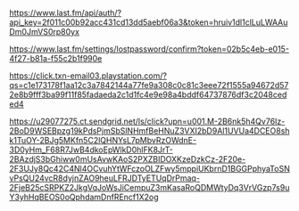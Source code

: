 https://www.last.fm/api/auth/?api_key=2f011c00b92acc431cd13dd5aebf06a3&token=hruiv1dl1clLuLWAAuDm0JmVS0rp80yx

https://www.last.fm/settings/lostpassword/confirm?token=02b5c4eb-e015-4f27-b81a-f55c2b1f990e

https://click.txn-email03.playstation.com/?qs=c1e173178f1aa12c3a7842144a77fe9a308c0c81c3eee72f1555a94672d572e8b9fff3ba99f11f85fadaeda2c1d1fc4e9e98a4bddf64737876df3c2048ceded4

https://u29077275.ct.sendgrid.net/ls/click?upn=u001.M-2B6nk5h4Qv76Iz-2BoD9WSEBpzg19kPdsPjmSbSlNHmfBeHNuZ3VXI2bD9Al1UVUa4DCEO8shk1TuOY-2BJg5MKfn5C2lQHNYsL7pMbvRzOWdnE-3D0yHm_F68R7JwB4dkoEpWlkD0hlFK8JrT-2BAzdjS3bGhiww0mUsAvwKAoS2PXZBIDOXKzeDzkCz-2F20e-2F3UJy8Qc42C4Nl4OCvuhYtWFczoOLZFwy5mppiUKbrnD1BGGPphyaToSNvPsQU24vcR8dyjnZAO9heuLFRJDTyETUqDrPmaq-2FjeB25cSRPKZ2JkgVqJoWsJiCempuZ3mKasaRoQDMWtyDq3VrVGzp7s9uY3yhHqBEOS0oQphdamDnfREncf1X2og
